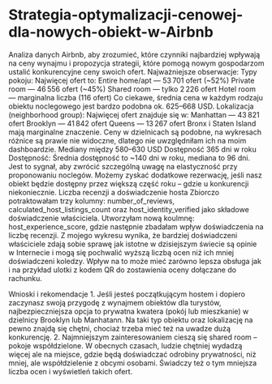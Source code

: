# Strategia-optymalizacji-cenowej-dla-nowych-obiekt-w-Airbnb
Analiza danych Airbnb, aby zrozumieć, które czynniki najbardziej wpływają na ceny wynajmu i propozycja strategii, które pomogą nowym gospodarzom ustalić konkurencyjne ceny swoich ofert.
 	Najważniejsze obserwacje:
 	Typy pokoju:
 	Najwięcej ofert to:
Entire home/apt — 53 701 ofert (~52%)
Private room — 46 556 ofert (~45%)
Shared room — tylko 2 226 ofert
Hotel room — marginalna liczba (116 ofert)
 	Co ciekawe, średnia cena w każdym rodzaju obiektu noclegowego jest bardzo podobna 
 	ok. 625–668 USD.
Lokalizacja (neighborhood group):
 	Najwięcej ofert znajduje się w:
Manhattan — 43 821 ofert
Brooklyn — 41 842 ofert
Queens — 13 267 ofert
Bronx i Staten Island mają marginalne znaczenie.
 	Ceny w dzielnicach są podobne, na wykresach różnice są prawie nie widoczne, dlatego nie uwzględniłam ich na moim dashboardzie. 
 	Mediany między 580–630 USD
Dostępność 365 dni w roku
 	Dostępność:
 	Średnia dostępność to ~140 dni w roku, mediana to 96 dni.
 	Jest to sygnał, aby zwrócić szczególną uwagę na elastyczność przy proponowaniu noclegów. Możemy zyskać dodatkowe rezerwację, jeśli nasz obiekt będzie dostępny przez większą część roku – gdzie u konkurencji niekoniecznie. 
Liczba recenzji a doświadczenie hosta
 	Zbiorczo potraktowałam trzy kolumny: number_of_reviews, calculated_host_listings_count oraz host_identity_verified jako składowe doświadczenie właściciela. Utworzyłam nową koulmnę: host_experience_score, gdzie następnie zbadałam wpływ doświadczenia na liczbę recenzji. Z mojego wykresu wynika, że bardziej doświadczeni właściciele zdają sobie sprawę jak istotne w dzisiejszym świecie są opinie w Internecie i mogą się pochwalić wyższą liczbą ocen niż ich mniej doświadczeni koledzy. Wpływ na to może mieć zarówno lepsza obsługa jak i na przykład ulotki z kodem QR do zostawienia oceny dołączane do rachunku. 

Wnioski i rekomendacje
 	1. Jeśli jesteś początkującym hostem i dopiero zaczynasz swoją przygodę z wynajmem obiektów dla turystów, najbezpieczniejsza opcja to prywatna kwatera (pokój lub mieszkanie) w dzielnicy Brooklyn lub Manhatann. Na taki typ obiektu oraz lokalizację na pewno znajdą się chętni, chociaż trzeba mieć też na uwadze dużą konkurencję. 
 	2. Najmniejszym zainteresowaniem cieszą się shared room – pokoje współdzielone. W obecnych czasach, ludzie chętniej wydadzą więcej ale na miejsce, gdzie będą doświadczać odrobiny prywatności, niż mniej, ale współdzielenie z obcymi osobami. Świadczy też o tym mniejsza liczba ocen i wyświetleń takich ofert.

